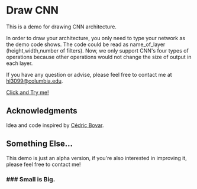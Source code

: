 # Draw CNN

This is a demo for drawing CNN architecture. 

In order to draw your architecture, you only need to type your network as the demo code shows. The code could be read as name_of_layer (height,width,number of filters). Now, we only support CNN's four types of operations because other operations would not change the size of output in each layer. 

If you have any question or advise, please feel free to contact me at hl3099@columbia.edu. 

[Click and Try me!](https://hongyu-li.github.io/CNN_draw/)

## Acknowledgments
Idea and code inspired by [Cédric Bovar](https://github.com/cbovar). 

## Something Else...
This demo is just an alpha version, if you're also interested in improving it, please feel free to contact me! 

### \### Small is Big.
